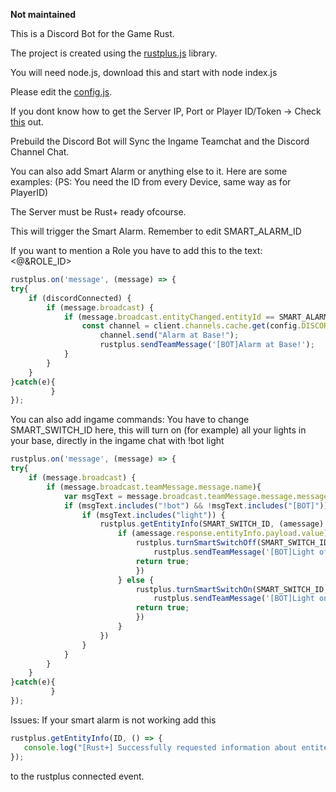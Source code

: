 **Not maintained**

This is a Discord Bot for the Game Rust.

The project is created using the [rustplus.js](https://github.com/liamcottle/rustplus.js) library.

You will need node.js, download this and start with node index.js

Please edit the [config.js](https://github.com/yourdawi/rustdiscord/blob/main/config.json).

If you dont know how to get the Server IP, Port or Player ID/Token -> Check [this](https://github.com/liamcottle/rustplus.js#pairing) out.

Prebuild the Discord Bot will Sync the Ingame Teamchat and the Discord Channel Chat.

You can also add Smart Alarm or anything else to it.
Here are some examples:
(PS: You need the ID from every Device, same way as for PlayerID)

The Server must be Rust+ ready ofcourse.

This will trigger the Smart Alarm. Remember to edit SMART_ALARM_ID

If you want to mention a Role you have to add this to the text:
<@&ROLE_ID>

```javascript
rustplus.on('message', (message) => {
try{
    if (discordConnected) {
        if (message.broadcast) {
            if (message.broadcast.entityChanged.entityId == SMART_ALARM_ID && message.broadcast.entityChanged.payload.value){
				const channel = client.channels.cache.get(config.DISCORD_CHANNEL_ID);
					channel.send("Alarm at Base!");
					rustplus.sendTeamMessage('[BOT]Alarm at Base!');
            } 
        }
    }
}catch(e){
         }
});

```

You can also add ingame commands:
You have to change SMART_SWITCH_ID here, this will turn on (for example) all your lights in your base,
directly in the ingame chat with !bot light
```javascript
rustplus.on('message', (message) => {
try{
    if (message.broadcast) {
        if (message.broadcast.teamMessage.message.name){
			var msgText = message.broadcast.teamMessage.message.message;
			if (msgText.includes("!bot") && !msgText.includes("[BOT]")) {
				if (msgText.includes("light")) {
					rustplus.getEntityInfo(SMART_SWITCH_ID, (amessage) => {
						if (amessage.response.entityInfo.payload.value) {
							rustplus.turnSmartSwitchOff(SMART_SWITCH_ID, (message) => {
                                rustplus.sendTeamMessage('[BOT]Light off!');
							return true;
							})
						} else {
							rustplus.turnSmartSwitchOn(SMART_SWITCH_ID, (message) => {
                                rustplus.sendTeamMessage('[BOT]Light on!');
							return true;
							})
						}
					})
				} 
			}
		}
    }
}catch(e){
         }
});

```

Issues:
If your smart alarm is not working add this

```javascript
rustplus.getEntityInfo(ID, () => {
   console.log("[Rust+] Successfully requested information about entites.");
});
 ```
 
 to the rustplus connected event.

